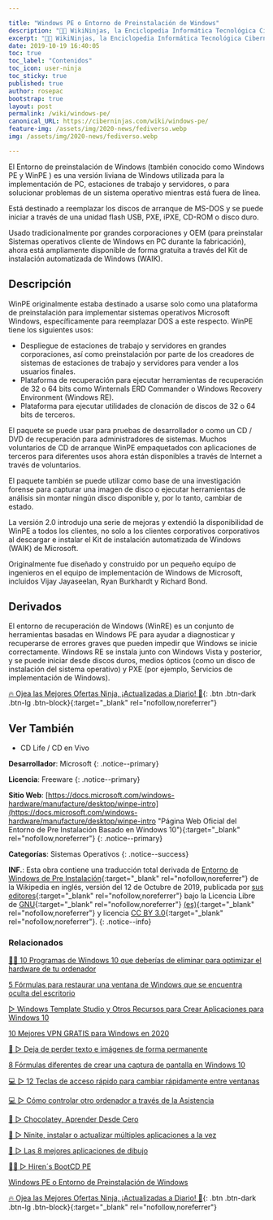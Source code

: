 ```yaml
---

title: "Windows PE o Entorno de Preinstalación de Windows"
description: "👨‍💻 WikiNinjas, la Enciclopedia Informática Tecnológica Ciberninjas: Windows PE o Entorno de Preinstalación de Windows"
excerpt: "👨‍💻 WikiNinjas, la Enciclopedia Informática Tecnológica Ciberninjas: Windows PE o Entorno de Preinstalación de Windows"
date: 2019-10-19 16:40:05
toc: true
toc_label: "Contenidos"
toc_icon: user-ninja
toc_sticky: true
published: true
author: rosepac
bootstrap: true
layout: post
permalink: /wiki/windows-pe/
canonical_URL: https://ciberninjas.com/wiki/windows-pe/
feature-img: /assets/img/2020-news/fediverso.webp
img: /assets/img/2020-news/fediverso.webp

---
```


El Entorno de preinstalación de Windows (también conocido como Windows PE y WinPE ) es una versión liviana de Windows utilizada para la implementación de PC, estaciones de trabajo y servidores, o para solucionar problemas de un sistema operativo mientras está fuera de línea.

Está destinado a reemplazar los discos de arranque de MS-DOS y se puede iniciar a través de una unidad flash USB, PXE, iPXE, CD-ROM o disco duro.

Usado tradicionalmente por grandes corporaciones y OEM (para preinstalar Sistemas operativos cliente de Windows en PC durante la fabricación), ahora está ampliamente disponible de forma gratuita a través del Kit de instalación automatizada de Windows (WAIK).

## Descripción

WinPE originalmente estaba destinado a usarse solo como una plataforma de preinstalación para implementar sistemas operativos Microsoft Windows, específicamente para reemplazar DOS a este respecto. WinPE tiene los siguientes usos:

* Despliegue de estaciones de trabajo y servidores en grandes corporaciones, así como preinstalación por parte de los creadores de sistemas de estaciones de trabajo y servidores para vender a los usuarios finales.
* Plataforma de recuperación para ejecutar herramientas de recuperación de 32 o 64 bits como Winternals ERD Commander o Windows Recovery Environment (Windows RE).
* Plataforma para ejecutar utilidades de clonación de discos de 32 o 64 bits de terceros.

El paquete se puede usar para pruebas de desarrollador o como un CD / DVD de recuperación para administradores de sistemas. Muchos voluntarios de CD de arranque WinPE empaquetados con aplicaciones de terceros para diferentes usos ahora están disponibles a través de Internet a través de voluntarios.

El paquete también se puede utilizar como base de una investigación forense para capturar una imagen de disco o ejecutar herramientas de análisis sin montar ningún disco disponible y, por lo tanto, cambiar de estado.

La versión 2.0 introdujo una serie de mejoras y extendió la disponibilidad de WinPE a todos los clientes, no solo a los clientes corporativos corporativos al descargar e instalar el Kit de instalación automatizada de Windows (WAIK) de Microsoft.

Originalmente fue diseñado y construido por un pequeño equipo de ingenieros en el equipo de implementación de Windows de Microsoft, incluidos Vijay Jayaseelan, Ryan Burkhardt y Richard Bond.

## Derivados

El entorno de recuperación de Windows (WinRE) es un conjunto de herramientas basadas en Windows PE para ayudar a diagnosticar y recuperarse de errores graves que pueden impedir que Windows se inicie correctamente. Windows RE se instala junto con Windows Vista y posterior, y se puede iniciar desde discos duros, medios ópticos (como un disco de instalación del sistema operativo) y PXE (por ejemplo, Servicios de implementación de Windows). <!-- seccion de windows RE en un apartado de nuevo de software de microsoft https://en.wikipedia.org/wiki/Windows_Preinstallation_Environment -->

[🔥 Ojea las Mejores Ofertas Ninja, ¡Actualizadas a Diario! 🎁](https://www.amazon.es/shop/cibercursos){: .btn .btn-dark .btn-lg .btn-block}{:target="_blank" rel="nofollow,noreferrer"}

## Ver También

* CD Life / CD en Vivo <!-- https://en.wikipedia.org/wiki/Live_CD -->

**Desarrollador**: Microsoft
{: .notice--primary}

**Licencia**: Freeware
{: .notice--primary}

**Sitio Web**: [https://docs.microsoft.com/windows-hardware/manufacture/desktop/winpe-intro](https://docs.microsoft.com/windows-hardware/manufacture/desktop/winpe-intro "Página Web Oficial del Entorno de Pre Instalación Basado en Windows 10"){:target="_blank" rel="nofollow,noreferrer"}
{: .notice--primary}

**Categorías**: Sistemas Operativos
{: .notice--success}

**INF.**: Esta obra contiene una traducción total derivada de [Entorno de Windows de Pre Instalación](https://en.wikipedia.org/wiki/Windows_Preinstallation_Environment){:target="_blank" rel="nofollow,noreferrer"} de la Wikipedia en inglés, versión del 12 de Octubre de 2019, publicada por [sus editores](https://en.wikipedia.org/w/index.php?title=Windows_Preinstallation_Environment&action=history){:target="_blank" rel="nofollow,noreferrer"} bajo la Licencia Libre de [GNU](http://www.gnu.org/licenses/licenses.html#GPL){:target="_blank" rel="nofollow,noreferrer"} [(es)](https://es.wikipedia.org/wiki/Wikipedia:Traducci%C3%B3n_no_oficial_de_la_Licencia_de_documentaci%C3%B3n_libre_de_GNU){:target="_blank" rel="nofollow,noreferrer"} y licencia [CC BY 3.0](https://creativecommons.org/licenses/by-sa/3.0/deed.es){:target="_blank" rel="nofollow,noreferrer"}.
{: .notice--info}

### **Relacionados**

[👨‍🔧 10 Programas de Windows 10 que deberías de eliminar para optimizar el hardware de tu ordenador](https://ciberninjas.com/10-programas-eliminar-windows-10/)

[5 Fórmulas para restaurar una ventana de Windows que se encuentra oculta del escritorio](https://ciberninjas.com/5-formas-restaurar-ventana-windows-10/)

[▷ Windows Template Studio y Otros Recursos para Crear Aplicaciones para Windows 10](https://ciberninjas.com/windows-template-studio-recursos-para-aplicaciones-con-xaml-net/)

[10 Mejores VPN GRATIS para Windows en 2020](https://ciberninjas.com/mejores-vpn-windows/)

[🥇 ▷ Deja de perder texto e imágenes de forma permanente](https://ciberninjas.com/cambio-r%C3%A1pido-entre-ventanas-windows-10/)

[8 Fórmulas diferentes de crear una captura de pantalla en Windows 10](https://ciberninjas.com/capturas-pantalla-windows-10/)

[💻 ▷ 12 Teclas de acceso rápido para cambiar rápidamente entre ventanas](https://ciberninjas.com/cambio-r%C3%A1pido-entre-ventanas-windows-10/)

[💻 ▷ Cómo controlar otro ordenador a través de la Asistencia](https://ciberninjas.com/ayuda-control-remoto-windows-10/)

[🍫 ▷ Chocolatey, Aprender Desde Cero](https://ciberninjas.com/chocolatey/)

[🔨 ▷ Ninite, instalar o actualizar múltiples aplicaciones a la vez](https://ciberninjas.com/ninite/)

[🥇 ▷ Las 8 mejores aplicaciones de dibujo](https://ciberninjas.com/mejor-software-dibujo-windows-android/)

[👩‍🔧 ▷ Hiren´s BootCD PE](https://ciberninjas.com/hirens-bootcd-pe/)

[Windows PE o Entorno de Preinstalación de Windows](https://ciberninjas.com/wiki/windows-pe)

[🔥 Ojea las Mejores Ofertas Ninja, ¡Actualizadas a Diario! 🎁](https://www.amazon.es/shop/cibercursos){: .btn .btn-dark .btn-lg .btn-block}{:target="_blank" rel="nofollow,noreferrer"}
